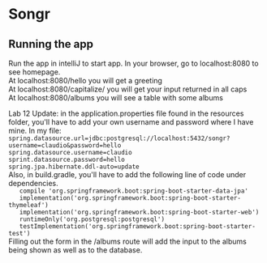 # Songr

## Running the app
Run the app in intelliJ to start app. In your browser, go to localhost:8080 to see homepage.<br>
At localhost:8080/hello you will get a greeting<br>
At localhost:8080/capitalize/<your input> you will get your input returned in all caps<br>
At localhost:8080/albums you will see a table with some albums<br>

Lab 12 Update: in the application.properties file found in the resources folder, you'll have to add your own username and password where I have mine.
In my file:<br>
`spring.datasource.url=jdbc:postgresql://localhost:5432/songr?username=claudio&password=hello`<br>
`spring.datasource.username=claudio`<br>
`sprint.datasource.password=hello`<br>
`spring.jpa.hibernate.ddl-auto=update`<br>
Also, in build.gradle, you'll have to add the following line of code under dependencies.<br> 
`	compile 'org.springframework.boot:spring-boot-starter-data-jpa'`<br>
` 	implementation('org.springframework.boot:spring-boot-starter-thymeleaf')`<br>
`	implementation('org.springframework.boot:spring-boot-starter-web')`<br>
` 	runtimeOnly('org.postgresql:postgresql')`<br>
` 	testImplementation('org.springframework.boot:spring-boot-starter-test')`<br>
Filling out the form in the /albums route will add the input to the albums being shown as well as to the database.
